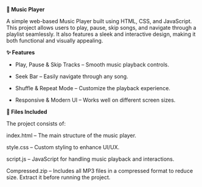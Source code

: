 **🎵 Music Player**

A simple web-based Music Player built using HTML, CSS, and JavaScript. This project allows users to play, pause, skip songs, and navigate through a playlist seamlessly. It also features a sleek and interactive design, making it both functional and visually appealing.



**✨ Features**

- Play, Pause & Skip Tracks – Smooth music playback controls.

- Seek Bar – Easily navigate through any song.

- Shuffle & Repeat Mode – Customize the playback experience.

- Responsive & Modern UI – Works well on different screen sizes.



**📂 Files Included**

The project consists of:

index.html – The main structure of the music player.

style.css – Custom styling to enhance UI/UX.

script.js – JavaScript for handling music playback and interactions.

Compressed.zip – Includes all MP3 files in a compressed format to reduce size. Extract it before running the project.
